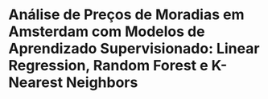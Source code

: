 # Análise de Preços de Moradias em Amsterdam com Modelos de Aprendizado Supervisionado: Linear Regression, Random Forest e K-Nearest Neighbors


